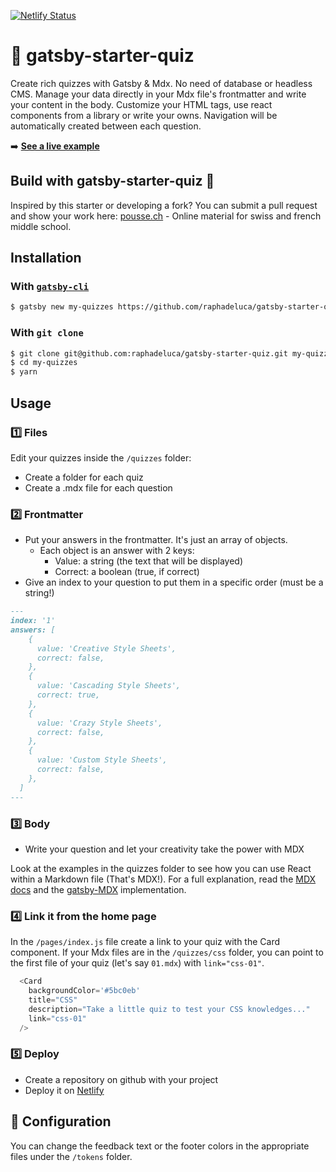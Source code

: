 [![Netlify Status](https://api.netlify.com/api/v1/badges/b6e54a57-aa24-436f-be39-f075b842f3bb/deploy-status)](https://app.netlify.com/sites/inspiring-kare-1888f6/deploys)

# :grapes: gatsby-starter-quiz
Create rich quizzes with Gatsby & Mdx. No need of database or headless CMS. Manage your data directly in your Mdx file's frontmatter and write your content in the body. Customize your HTML tags, use react components from a library or write your owns. Navigation will be automatically created between each question.

➡️ **[See a live example](https://gatsby-starter-quiz.netlify.com//)**

## Build with gatsby-starter-quiz 🚀
Inspired by this starter or developing a fork? You can submit a pull request and show your work here:
[pousse.ch](https://pousse.ch) - Online material for swiss and french middle school.

## Installation

### With [`gatsby-cli`](https://www.npmjs.com/package/gatsby-cli)

```bash
$ gatsby new my-quizzes https://github.com/raphadeluca/gatsby-starter-quiz
```

### With `git clone`

```bash
$ git clone git@github.com:raphadeluca/gatsby-starter-quiz.git my-quizzes
$ cd my-quizzes
$ yarn
```

## Usage

### :one: Files
Edit your quizzes inside the `/quizzes` folder:
- Create a folder for each quiz
- Create a .mdx file for each question

### :two: Frontmatter
- Put your answers in the frontmatter. It's just an array of objects.
  - Each object is an answer with 2 keys:
    - Value: a string (the text that will be displayed)
    - Correct: a boolean (true, if correct)
- Give an index to your question to put them in a specific order (must be a string!)

```md
---
index: '1'
answers: [
    {
      value: 'Creative Style Sheets',
      correct: false,
    },
    {
      value: 'Cascading Style Sheets',
      correct: true,
    },
    {
      value: 'Crazy Style Sheets',
      correct: false,
    },
    {
      value: 'Custom Style Sheets',
      correct: false,
    },
  ]
---
```

### :three: Body
- Write your question and let your creativity take the power with MDX

Look at the examples in the quizzes folder to see how you can use React within a Markdown file (That's MDX!).
For a full explanation, read the [MDX docs](https://mdxjs.com/) and the [gatsby-MDX](https://www.gatsbyjs.org/packages/gatsby-mdx/) implementation.

### :four: Link it from the home page

In the `/pages/index.js` file create a link to your quiz with the Card component. If your Mdx files are in the `/quizzes/css` folder, you can point to the first file of your quiz (let's say `01.mdx`) with `link="css-01"`.
```js
  <Card
    backgroundColor='#5bc0eb'
    title="CSS"
    description="Take a little quiz to test your CSS knowledges..."
    link="css-01"
  />
```

### :five: Deploy
- Create a repository on github with your project
- Deploy it on [Netlify](https://www.netlify.com/)

## :art: Configuration
You can change the feedback text or the footer colors in the appropriate files under the `/tokens` folder.
